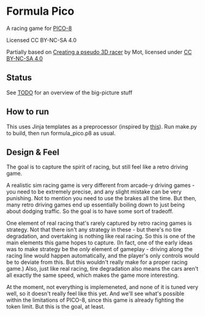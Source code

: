 # Formula Pico

A racing game for [PICO-8](https://www.lexaloffle.com/pico-8.php)

Licensed CC BY-NC-SA 4.0

Partially based on [Creating a pseudo 3D racer](https://www.lexaloffle.com/bbs/?tid=35868) by Mot, licensed under [CC BY-NC-SA 4.0](https://creativecommons.org/licenses/by-nc-sa/4.0/)

## Status

See [TODO](TODO.md) for an overview of the big-picture stuff

## How to run

This uses Jinja templates as a preprocessor (inspired by [this](https://blog.giovanh.com/blog/2022/12/11/jinja2-as-a-pico-8-preprocessor/)).
Run make.py to build, then run formula_pico.p8 as usual.

## Design & Feel

The goal is to capture the spirit of racing, but still feel like a retro driving game.

A realistic sim racing game is very different from arcade-y driving games - you need to be extremely precise, and any slight mistake can be very punishing. Not to mention you need to use the brakes all the time. But then, many retro driving games end up essentially boiling down to just being about dodging traffic. So the goal is to have some sort of tradeoff.

One element of real racing that's rarely captured by retro racing games is strategy. Not that there isn't any strategy in these - but there's no tire degradation, and overtaking is nothing like real racing. So this is one of the main elements this game hopes to capture. (In fact, one of the early ideas was to make strategy be the _only_ element of gameplay - driving along the racing line would happen automatically, and the player's only controls would be to deviate from this. But this wouldn't really make for a proper racing game.) Also, just like real racing, tire degradation also means the cars aren't all exactly the same speed, which makes the game more interesting.

At the moment, not everything is implemeneted, and none of it is tuned very well, so it doesn't really feel like this yet. And we'll see what's possible within the limitations of PICO-8, since this game is already fighting the token limit. But this is the goal, at least.
